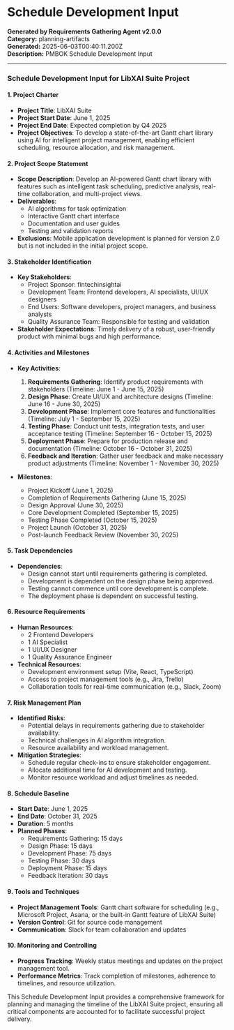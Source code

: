 # Schedule Development Input

**Generated by Requirements Gathering Agent v2.0.0**  
**Category:** planning-artifacts  
**Generated:** 2025-06-03T00:40:11.200Z  
**Description:** PMBOK Schedule Development Input

---

### Schedule Development Input for LibXAI Suite Project

#### 1. Project Charter
- **Project Title**: LibXAI Suite
- **Project Start Date**: June 1, 2025
- **Project End Date**: Expected completion by Q4 2025
- **Project Objectives**: To develop a state-of-the-art Gantt chart library using AI for intelligent project management, enabling efficient scheduling, resource allocation, and risk management.

#### 2. Project Scope Statement
- **Scope Description**: Develop an AI-powered Gantt chart library with features such as intelligent task scheduling, predictive analysis, real-time collaboration, and multi-project views.
- **Deliverables**:
  - AI algorithms for task optimization
  - Interactive Gantt chart interface
  - Documentation and user guides
  - Testing and validation reports
- **Exclusions**: Mobile application development is planned for version 2.0 but is not included in the initial project scope.

#### 3. Stakeholder Identification
- **Key Stakeholders**:
  - Project Sponsor: fintechinsightai
  - Development Team: Frontend developers, AI specialists, UI/UX designers
  - End Users: Software developers, project managers, and business analysts
  - Quality Assurance Team: Responsible for testing and validation
- **Stakeholder Expectations**: Timely delivery of a robust, user-friendly product with minimal bugs and high performance.

#### 4. Activities and Milestones
- **Key Activities**:
  1. **Requirements Gathering**: Identify product requirements with stakeholders (Timeline: June 1 - June 15, 2025)
  2. **Design Phase**: Create UI/UX and architecture designs (Timeline: June 16 - June 30, 2025)
  3. **Development Phase**: Implement core features and functionalities (Timeline: July 1 - September 15, 2025)
  4. **Testing Phase**: Conduct unit tests, integration tests, and user acceptance testing (Timeline: September 16 - October 15, 2025)
  5. **Deployment Phase**: Prepare for production release and documentation (Timeline: October 16 - October 31, 2025)
  6. **Feedback and Iteration**: Gather user feedback and make necessary product adjustments (Timeline: November 1 - November 30, 2025)

- **Milestones**:
  - Project Kickoff (June 1, 2025)
  - Completion of Requirements Gathering (June 15, 2025)
  - Design Approval (June 30, 2025)
  - Core Development Completed (September 15, 2025)
  - Testing Phase Completed (October 15, 2025)
  - Project Launch (October 31, 2025)
  - Post-launch Feedback Review (November 30, 2025)

#### 5. Task Dependencies
- **Dependencies**:
  - Design cannot start until requirements gathering is completed.
  - Development is dependent on the design phase being approved.
  - Testing cannot commence until core development is complete.
  - The deployment phase is dependent on successful testing.

#### 6. Resource Requirements
- **Human Resources**:
  - 2 Frontend Developers
  - 1 AI Specialist
  - 1 UI/UX Designer
  - 1 Quality Assurance Engineer
- **Technical Resources**:
  - Development environment setup (Vite, React, TypeScript)
  - Access to project management tools (e.g., Jira, Trello)
  - Collaboration tools for real-time communication (e.g., Slack, Zoom)

#### 7. Risk Management Plan
- **Identified Risks**:
  - Potential delays in requirements gathering due to stakeholder availability.
  - Technical challenges in AI algorithm integration.
  - Resource availability and workload management.
- **Mitigation Strategies**:
  - Schedule regular check-ins to ensure stakeholder engagement.
  - Allocate additional time for AI development and testing.
  - Monitor resource workload and adjust timelines as needed.

#### 8. Schedule Baseline
- **Start Date**: June 1, 2025
- **End Date**: October 31, 2025
- **Duration**: 5 months
- **Planned Phases**:
  - Requirements Gathering: 15 days
  - Design Phase: 15 days
  - Development Phase: 75 days
  - Testing Phase: 30 days
  - Deployment Phase: 15 days
  - Feedback Iteration: 30 days

#### 9. Tools and Techniques
- **Project Management Tools**: Gantt chart software for scheduling (e.g., Microsoft Project, Asana, or the built-in Gantt feature of LibXAI Suite)
- **Version Control**: Git for source code management
- **Communication**: Slack for team collaboration and updates

#### 10. Monitoring and Controlling
- **Progress Tracking**: Weekly status meetings and updates on the project management tool.
- **Performance Metrics**: Track completion of milestones, adherence to timelines, and resource utilization.

This Schedule Development Input provides a comprehensive framework for planning and managing the timeline of the LibXAI Suite project, ensuring all critical components are accounted for to facilitate successful project delivery.